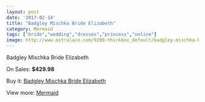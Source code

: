```yaml
---
layout: post
date: '2017-02-14'
title: "Badgley Mischka Bride Elizabeth"
category: Mermaid
tags: ["bride","wedding","dresses","princess","online"]
image: http://www.extralace.com/9200-thickbox_default/badgley-mischka-bride-elizabeth.jpg
---
```

Badgley Mischka Bride Elizabeth

On Sales: **$429.98**
<a href="https://www.extralace.com/mermaid/4353-badgley-mischka-bride-elizabeth.html"><amp-img layout="responsive" width="600" height="600" src="//www.extralace.com/9200-thickbox_default/badgley-mischka-bride-elizabeth.jpg" alt="Badgley Mischka Bride Elizabeth 0" /></a>
<a href="https://www.extralace.com/mermaid/4353-badgley-mischka-bride-elizabeth.html"><amp-img layout="responsive" width="600" height="600" src="//www.extralace.com/9205-thickbox_default/badgley-mischka-bride-elizabeth.jpg" alt="Badgley Mischka Bride Elizabeth 1" /></a>
<a href="https://www.extralace.com/mermaid/4353-badgley-mischka-bride-elizabeth.html"><amp-img layout="responsive" width="600" height="600" src="//www.extralace.com/9204-thickbox_default/badgley-mischka-bride-elizabeth.jpg" alt="Badgley Mischka Bride Elizabeth 2" /></a>
<a href="https://www.extralace.com/mermaid/4353-badgley-mischka-bride-elizabeth.html"><amp-img layout="responsive" width="600" height="600" src="//www.extralace.com/9203-thickbox_default/badgley-mischka-bride-elizabeth.jpg" alt="Badgley Mischka Bride Elizabeth 3" /></a>
<a href="https://www.extralace.com/mermaid/4353-badgley-mischka-bride-elizabeth.html"><amp-img layout="responsive" width="600" height="600" src="//www.extralace.com/9202-thickbox_default/badgley-mischka-bride-elizabeth.jpg" alt="Badgley Mischka Bride Elizabeth 4" /></a>
<a href="https://www.extralace.com/mermaid/4353-badgley-mischka-bride-elizabeth.html"><amp-img layout="responsive" width="600" height="600" src="//www.extralace.com/9201-thickbox_default/badgley-mischka-bride-elizabeth.jpg" alt="Badgley Mischka Bride Elizabeth 5" /></a>

Buy it: [Badgley Mischka Bride Elizabeth](https://www.extralace.com/mermaid/4353-badgley-mischka-bride-elizabeth.html "Badgley Mischka Bride Elizabeth")

View more: [Mermaid](https://www.extralace.com/5-mermaid "Mermaid")